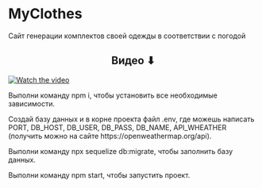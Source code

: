 # MyClothes
Сайт генерации комплектов своей одежды в соответствии с погодой

<h2 align="center">Видео ⬇</h2>

[![Watch the video](https://i9.ytimg.com/vi/hmiSTrb3XkE/mq1.jpg?sqp=COTcrowG&rs=AOn4CLDTz_-SirHrlavtpqdzjhf-4ba_7Q)](https://youtu.be/hmiSTrb3XkE)

<p>Выполни команду npm i, чтобы установить все необходимые зависимости.</p>
<p>Создай базу данных и в корне проекта файл .env, где можешь написать PORT, DB_HOST, DB_USER, DB_PASS, DB_NAME, API_WHEATHER (получить можно на сайте https://openweathermap.org/api).</p>
<p>Выполни команду npx sequelize db:migrate, чтобы заполнить базу данных.</p>
<p>Выполни команду npm start, чтобы запустить проект.</p>
